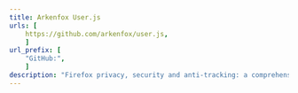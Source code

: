 ```yaml
---
title: Arkenfox User.js
urls: [
    https://github.com/arkenfox/user.js,
    ]
url_prefix: [
    "GitHub:", 
    ]
description: "Firefox privacy, security and anti-tracking: a comprehensive user.js template for configuration and hardening. This is my Firefox profile of choice."
---
```

